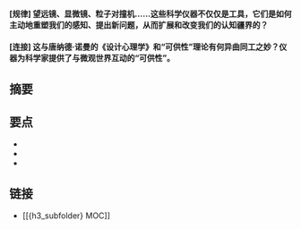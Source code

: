 #### [规律] 望远镜、显微镜、粒子对撞机……这些科学仪器不仅仅是工具，它们是如何主动地重塑我们的感知、提出新问题，从而扩展和改变我们的认知疆界的？


#### [连接] 这与唐纳德·诺曼的《设计心理学》和“可供性”理论有何异曲同工之妙？仪器为科学家提供了与微观世界互动的“可供性”。


## 摘要


## 要点

- 
- 
- 

## 链接

- [[{h3_subfolder} MOC]]
